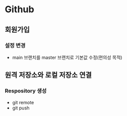 # Github

## 회원가입

### 설정 변경

- main 브랜치를 master 브랜치로 기본값 수정(편의성 목적)

## 원격 저장소와 로컬 저장소 연결

### Respository 생성

- git remote
- git push



